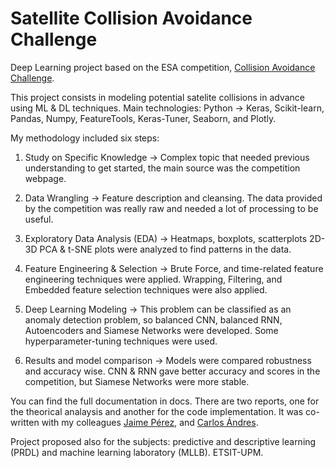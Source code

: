 # Satellite Collision Avoidance Challenge

Deep Learning project based on the ESA competition, [Collision Avoidance Challenge](https://kelvins.esa.int/collision-avoidance-challenge/).

This project consists in modeling potential satelite collisions in advance using ML & DL techniques. 
Main technologies: Python -> Keras, Scikit-learn, Pandas, Numpy, FeatureTools, Keras-Tuner, Seaborn, and Plotly.

My methodology included six steps:

1. Study on Specific Knowledge -> Complex topic that needed previous understanding to get started, the main source was the competition webpage.

2. Data Wrangling -> Feature description and cleansing. The data provided by the competition was really raw and needed a lot of processing to be useful.

3. Exploratory Data Analysis (EDA) -> Heatmaps, boxplots, scatterplots 2D-3D PCA & t-SNE plots were analyzed to find patterns in the data.

4. Feature Engineering & Selection -> Brute Force, and time-related feature engineering techniques were applied. Wrapping, Filtering, and Embedded feature selection techniques were also applied.

5. Deep Learning Modeling ->  This problem can be classified as an anomaly detection problem, so balanced CNN, balanced RNN, Autoencoders and Siamese Networks were developed. Some hyperparameter-tuning techniques were used.

6. Results and model comparison -> Models were compared robustness and accuracy wise. CNN & RNN gave better accuracy and scores in the competition, but Siamese Networks were more stable.

You can find the full documentation in docs. There are two reports, one for the theorical analaysis and another for the code implementation. It was co-written with my colleagues [Jaime Pérez](https://github.com/jaimeperezsanchez), and [Carlos Ándres](https://github.com/carlosaramiro).

Project proposed also for the subjects: predictive and descriptive learning (PRDL) and machine learning laboratory (MLLB).  ETSIT-UPM.
